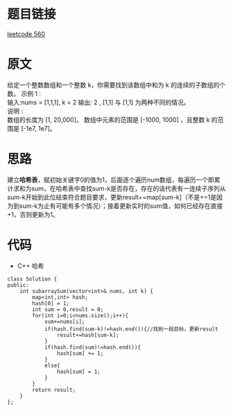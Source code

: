 # 题目链接
[leetcode 560](https://leetcode-cn.com/problems/subarray-sum-equals-k/)

# 原文
给定一个整数数组和一个整数 k，你需要找到该数组中和为 k 的连续的子数组的个数。
示例 1 :  
输入:nums = [1,1,1], k = 2
输出: 2 , [1,1] 与 [1,1] 为两种不同的情况。  
说明 :  
数组的长度为 [1, 20,000]。
数组中元素的范围是 [-1000, 1000] ，且整数 k 的范围是 [-1e7, 1e7]。

# 思路
建立**哈希表**，赋初始关键字0的值为1，后面逐个遍历num数组，每遍历一个即累计求和为sum，在哈希表中查找sum-k是否存在，存在的话代表有一连续子序列从sum-k开始到此位结束符合题目要求，更新result+=map[sum-k]（不是+=1是因为到sum-k为止有可能有多个情况）；接着更新实时的sum值，如何已经存在直接+1，否则更新为1。

# 代码
- C++ 哈希
```
class Solution {
public:
    int subarraySum(vector<int>& nums, int k) {
        map<int,int> hash;
        hash[0] = 1;
        int sum = 0,result = 0;
        for(int i=0;i<nums.size();i++){
            sum+=nums[i];
            if(hash.find(sum-k)!=hash.end()){//找到一段目标，更新result
                result+=hash[sum-k];
            }
            if(hash.find(sum)!=hash.end()){
                hash[sum] += 1;
            }
            else{
                hash[sum] = 1;
            }
        }
        return result;
    }
};
```